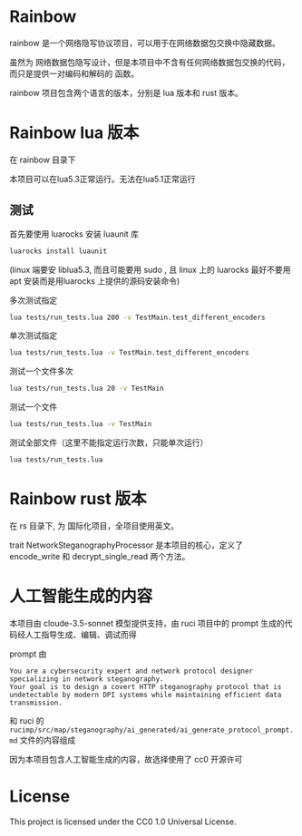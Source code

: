 # Rainbow

rainbow 是一个网络隐写协议项目，可以用于在网络数据包交换中隐藏数据。

虽然为 网络数据包隐写设计，但是本项目中不含有任何网络数据包交换的代码，而只是提供一对编码和解码的 函数。

rainbow 项目包含两个语言的版本，分别是 lua 版本和 rust 版本。

# Rainbow lua 版本

在 rainbow 目录下

本项目可以在lua5.3正常运行。无法在lua5.1正常运行

## 测试

首先要使用 luarocks 安装 luaunit 库

```bash
luarocks install luaunit
```

(linux 端要安 liblua5.3, 而且可能要用 sudo , 
且 linux 上的 luarocks 最好不要用 apt 安装而是用luarocks 上提供的源码安装命令)


多次测试指定
```bash
lua tests/run_tests.lua 200 -v TestMain.test_different_encoders
```

单次测试指定

```bash
lua tests/run_tests.lua -v TestMain.test_different_encoders
```

测试一个文件多次

```bash
lua tests/run_tests.lua 20 -v TestMain
```

测试一个文件

```bash
lua tests/run_tests.lua -v TestMain
```

测试全部文件（这里不能指定运行次数，只能单次运行）

```bash
lua tests/run_tests.lua
```

# Rainbow rust 版本

在 rs 目录下, 为 国际化项目，全项目使用英文。

trait NetworkSteganographyProcessor 是本项目的核心，定义了 encode_write 和 decrypt_single_read 两个方法。

# 人工智能生成的内容

本项目由 cloude-3.5-sonnet 模型提供支持，由 ruci 项目中的 prompt 生成的代码经人工指导生成、编辑、调试而得

prompt 由

```
You are a cybersecurity expert and network protocol designer specializing in network steganography. 
Your goal is to design a covert HTTP steganography protocol that is undetectable by modern DPI systems while maintaining efficient data transmission.
```
和 ruci 的 `rucimp/src/map/steganography/ai_generated/ai_generate_protocol_prompt.md` 文件的内容组成

因为本项目包含人工智能生成的内容，故选择使用了 cc0 开源许可

# License

This project is licensed under the CC0 1.0 Universal License.
